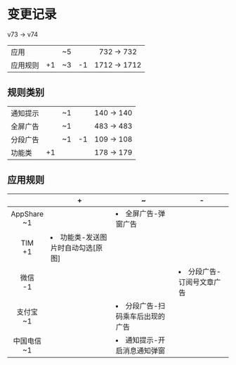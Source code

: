 # 变更记录

v73 -> v74

||||||
|-|:-:|:-:|:-:|:-:|
|应用||~5||732 -> 732|
|应用规则|+1|~3|-1|1712 -> 1712|

## 规则类别

||||||
|-|:-:|:-:|:-:|:-:|
|通知提示||~1||140 -> 140|
|全屏广告||~1||483 -> 483|
|分段广告||~1|-1|109 -> 108|
|功能类|+1|||178 -> 179|

## 应用规则

||+|~|-|
|:-:|-|-|-|
|AppShare<br>~1||<li>全屏广告-弹窗广告||
|TIM<br>+1|<li>功能类-发送图片时自动勾选[原图]|||
|微信<br>-1|||<li>分段广告-订阅号文章广告|
|支付宝<br>~1||<li>分段广告-扫码乘车后出现的广告||
|中国电信<br>~1||<li>通知提示-开启消息通知弹窗||
